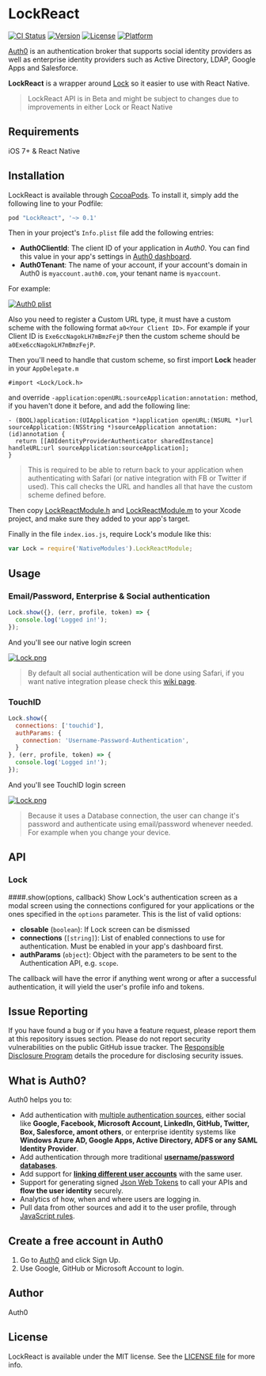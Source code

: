 # LockReact

[![CI Status](http://img.shields.io/travis/auth0/Lock.ReactNative.svg?style=flat)](https://travis-ci.org/auth0/Lock.ReactNative)
[![Version](https://img.shields.io/cocoapods/v/LockReact.svg?style=flat)](http://cocoapods.org/pods/LockReact)
[![License](https://img.shields.io/cocoapods/l/LockReact.svg?style=flat)](http://cocoapods.org/pods/LockReact)
[![Platform](https://img.shields.io/cocoapods/p/LockReact.svg?style=flat)](http://cocoapods.org/pods/LockReact)

[Auth0](https://auth0.com) is an authentication broker that supports social identity providers as well as enterprise identity providers such as Active Directory, LDAP, Google Apps and Salesforce.

**LockReact** is a wrapper around [Lock](https://github.com/auth0/Lock.iOS-OSX) so it easier to use with React Native.

> LockReact API is in Beta and might be subject to changes due to improvements in either Lock or React Native

## Requirements

iOS 7+ & React Native

## Installation

LockReact is available through [CocoaPods](http://cocoapods.org). To install
it, simply add the following line to your Podfile:

```ruby
pod "LockReact", '~> 0.1'
```

Then in your project's `Info.plist` file add the following entries:

* __Auth0ClientId__: The client ID of your application in _Auth0_. You can find this value in your app's settings in [Auth0 dashboard](https://app.auth0.com/#/applications).
* __Auth0Tenant__: The name of your account, if your account's domain in Auth0 is `myaccount.auth0.com`, your tenant name is `myaccount`.  

For example:

[![Auth0 plist](https://cloudup.com/cdHr2oMAN7d+)](http://auth0.com)

Also you need to register a Custom URL type, it must have a custom scheme with the following format `a0<Your Client ID>`. For example if your Client ID is `Exe6ccNagokLH7mBmzFejP` then the custom scheme should be `a0Exe6ccNagokLH7mBmzFejP`.

Then you'll need to handle that custom scheme, so first import __Lock__ header in your `AppDelegate.m`

```objc
#import <Lock/Lock.h>
```

and override `-application:openURL:sourceApplication:annotation:` method, if you haven't done it before, and add the following line:

```objc
- (BOOL)application:(UIApplication *)application openURL:(NSURL *)url sourceApplication:(NSString *)sourceApplication annotation:(id)annotation {
  return [[A0IdentityProviderAuthenticator sharedInstance] handleURL:url sourceApplication:sourceApplication];
}
```

> This is required to be able to return back to your application when authenticating with Safari (or native integration with FB or Twitter if used). This call checks the URL and handles all that have the custom scheme defined before.

Then copy [LockReactModule.h](https://raw.githubusercontent.com/auth0/Lock.ReactNative/master/Example/iOS/Modules/LockReactModule.h) and [LockReactModule.m](https://raw.githubusercontent.com/auth0/Lock.ReactNative/master/Example/iOS/Modules/LockReactModule.m) to your Xcode project, and make sure they added to your app's target.

Finally in the file `index.ios.js`, require Lock's module like this:

```js
var Lock = require('NativeModules').LockReactModule;
```

## Usage

### Email/Password, Enterprise & Social authentication

```js
Lock.show({}, (err, profile, token) => {
  console.log('Logged in!');
});
```

And you'll see our native login screen

[![Lock.png](http://blog.auth0.com.s3.amazonaws.com/Lock-Widget-Screenshot.png)](https://auth0.com)

> By default all social authentication will be done using Safari, if you want native integration please check this [wiki page](https://github.com/auth0/Lock.iOS-OSX/wiki/Native-Social-Authentication).

### TouchID

```js
Lock.show({
  connections: ['touchid'],
  authParams: {
    connection: 'Username-Password-Authentication',  
  }
}, (err, profile, token) => {
  console.log('Logged in!');
});
```

And you'll see TouchID login screen

[![Lock.png](http://blog.auth0.com.s3.amazonaws.com/Lock-TouchID-Screenshot.png)](https://auth0.com)

> Because it uses a Database connection, the user can change it's password and authenticate using email/password whenever needed. For example when you change your device.

## API

### Lock

####.show(options, callback)
Show Lock's authentication screen as a modal screen using the connections configured for your applications or the ones specified in the `options` parameter. This is the list of valid options:

* **closable** (`boolean`): If Lock screen can be dismissed
* **connections** (`[string]`): List of enabled connections to use for authentication. Must be enabled in your app's dashboard first.
* **authParams** (`object`): Object with the parameters to be sent to the Authentication API, e.g. `scope`.

The callback will have the error if anything went wrong or after a successful authentication, it will yield the user's profile info and tokens.

## Issue Reporting

If you have found a bug or if you have a feature request, please report them at this repository issues section. Please do not report security vulnerabilities on the public GitHub issue tracker. The [Responsible Disclosure Program](https://auth0.com/whitehat) details the procedure for disclosing security issues.

## What is Auth0?

Auth0 helps you to:

* Add authentication with [multiple authentication sources](https://docs.auth0.com/identityproviders), either social like **Google, Facebook, Microsoft Account, LinkedIn, GitHub, Twitter, Box, Salesforce, amont others**, or enterprise identity systems like **Windows Azure AD, Google Apps, Active Directory, ADFS or any SAML Identity Provider**.
* Add authentication through more traditional **[username/password databases](https://docs.auth0.com/mysql-connection-tutorial)**.
* Add support for **[linking different user accounts](https://docs.auth0.com/link-accounts)** with the same user.
* Support for generating signed [Json Web Tokens](https://docs.auth0.com/jwt) to call your APIs and **flow the user identity** securely.
* Analytics of how, when and where users are logging in.
* Pull data from other sources and add it to the user profile, through [JavaScript rules](https://docs.auth0.com/rules).

## Create a free account in Auth0

1. Go to [Auth0](https://auth0.com) and click Sign Up.
2. Use Google, GitHub or Microsoft Account to login.

## Author

Auth0

## License

LockReact is available under the MIT license. See the [LICENSE file](LICENSE) for more info.
